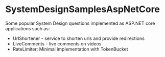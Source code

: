 # SystemDesignSamplesAspNetCore
Some popular System Design questions implemented as ASP.NET core applications such as:
- UrlShortener - service to shorten urls and provide redirections
- LiveComments - live comments on videos
- RateLimiter: Minimal implementation with TokenBucket
